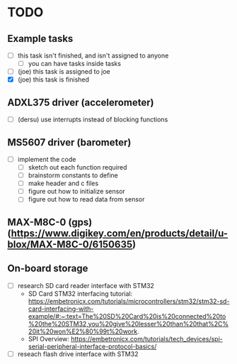 # TODO

## Example tasks
- [ ] this task isn't finished, and isn't assigned to anyone
  - [ ] you can have tasks inside tasks
- [ ] (joe) this task is assigned to joe
- [x] (joe) this task is finished

## ADXL375 driver (accelerometer)
- [ ] (dersu) use interrupts instead of blocking functions

## MS5607 driver (barometer)
- [ ] implement the code
  - [ ] sketch out each function required
  - [ ] brainstorm constants to define
  - [ ] make header and c files
  - [ ] figure out how to initialize sensor
  - [ ] figure out how to read data from sensor

## MAX-M8C-0 (gps) (https://www.digikey.com/en/products/detail/u-blox/MAX-M8C-0/6150635)

## On-board storage
- [ ] research SD card reader interface with STM32
  - SD Card STM32 interfacing tutorial: https://embetronicx.com/tutorials/microcontrollers/stm32/stm32-sd-card-interfacing-with-example/#:~:text=The%20SD%20Card%20is%20connected%20to%20the%20STM32,you%20give%20lesser%20than%20that%2C%20it%20won%E2%80%99t%20work.
  - SPI Overview: https://embetronicx.com/tutorials/tech_devices/spi-serial-peripheral-interface-protocol-basics/
- [ ] reseach flash drive interface with STM32
